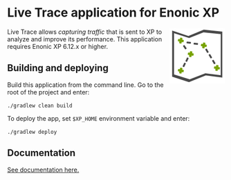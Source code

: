 # Live Trace application for Enonic XP

<img align="right" alt="Live Trace Logo" width="128" src="./src/main/resources/application.svg">

Live Trace allows *capturing traffic* that is sent to XP to analyze and improve its performance. 
This application requires Enonic XP 6.12.x or higher.

## Building and deploying

Build this application from the command line. Go to the root of the project and enter:

    ./gradlew clean build

To deploy the app, set `$XP_HOME` environment variable and enter:

    ./gradlew deploy


## Documentation

[See documentation here.](https://github.com/enonic/app-livetrace/blob/master/docs/index.adoc)
